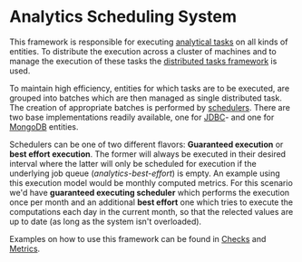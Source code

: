 # Analytics Scheduling System

This framework is responsible for executing 
[analytical tasks](AnalyticalTask.java) on all kinds of entities. To 
distribute the execution across a cluster of machines and to manage the execution of
these tasks the [distributed tasks framework](../../cluster/work) is used.

To maintain high efficiency, entities for which tasks are to be executed, are grouped
into batches which are then managed as single distributed task. The creation of
appropriate batches is performed by [schedulers](AnalyticsScheduler.java). There
are two base implementations readily available, one for [JDBC](SQLAnalyticalTaskScheduler.java)-
and one for [MongoDB](MongoAnalyticalTaskScheduler.java) entities.

Schedulers can be one of two different flavors: **Guaranteed execution** or **best effort
execution**. The former will always be executed in their desired interval where the latter
will only be scheduled for execution if the underlying job queue (*analytics-best-effort*)
is empty. An example using this execution model would be monthly computed metrics. For this
scenario we'd have **guaranteed executing scheduler** which performs the execution once
per month and an additional **best effort** one which tries to execute the computations each
day in the current month, so that the relected values are up to date (as long as the system 
isn't overloaded).

Examples on how to use this framework can be found in [Checks](../checks) and [Metrics](../metrics).
